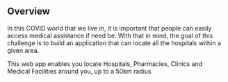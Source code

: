<!-- @format -->

## Overview

In this COVID world that we live in, it is important that people can easily access medical assistance if need be. With that in mind, the goal of this challenge is to build an application that can locate all the hospitals within a given area.

This web app enables you locate Hospitals, Pharmacies, Clinics and Medical Facilities around you, up to a 50km radius
